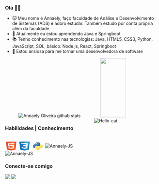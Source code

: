 ### Olá 🐱‍💻 

- 😽 Meu nome é Annaely, faço faculdade de Análise e Desenvolvimento de Sistemas (ADS) e adoro estudar. Também estudo por conta própria além da faculdade
- 🌱 Atualmente eu estou aprendendo Java e Springboot  
- 📚 Tenho conhecimento nas tecnologias: Java, HTML5, CSS3, Python, JavaScript, SQL, básico: Node.js, React, Springboot
- 🚀 Estou ansiosa para me tornar uma desenvolvedora de software
<div align="center">  
  <img width="49%" height="195px" src="https://github-readme-stats.vercel.app/api?username=annaelyoliveira&show_icons=true&count_private=true&hide_border=true&title_color=00bfbf&icon_color=00bfbf&text_color=c9d1d9&bg_color=0d1117" alt="Annaely Oliveira github stats" /> 
  <img width="41%" height="195px" src="https://github-readme-stats.vercel.app/api/top-langs/?username=annaelyoliveira&layout=compact&hide_border=true&title_color=00bfbf&text_color=00bfbf&bg_color=0d1117" />
</div>

<img align="right" alt="Hello-cat" height="200" width="210" src="https://media3.giphy.com/media/v1.Y2lkPTc5MGI3NjExbHd5OTY0YjFobG04cmdkYTc0am5rYzh0d3d1eThuZ3pxaDUzc3diNyZlcD12MV9pbnRlcm5hbF9naWZfYnlfaWQmY3Q9cw/7uhrpnv9mibtyFHR0l/giphy.gif">

### Habilidades | Conhecimento
<div style="display: inline_block"><br>
  <img align="center" alt="Annaely-HTML" height="30" width="40" src="https://raw.githubusercontent.com/devicons/devicon/master/icons/html5/html5-original.svg">
  <img align="center" alt="Annaely-CSS" height="30" width="40" src="https://raw.githubusercontent.com/devicons/devicon/master/icons/css3/css3-original.svg">
  <img align="center" alt="Annaely-Python" height="30" width="40" src="https://raw.githubusercontent.com/devicons/devicon/master/icons/python/python-original.svg">
  <img align="center" alt="Annaely-JS" height="40" width="40" src="https://img.icons8.com/?size=100&id=PXTY4q2Sq2lG&format=png&color=000000">
  <img align="center" alt="Annaely-JS" height="40" width="40" src="https://img.icons8.com/?size=100&id=13679&format=png&color=000000">

</div>

  

  
### Conecte-se comigo

<div> 
  <a href="https://instagram.com/annaelyoliveiraj" target="_blank"><img src="https://img.shields.io/badge/-Instagram-%23E4405F?style=for-the-badge&logo=instagram&logoColor=white" target="_blank"></a>
  <a href="https://www.linkedin.com/in/annaely-oliveira-santos-2444891a3/" target="_blank"><img src="https://img.shields.io/badge/-LinkedIn-%230077B5?style=for-the-badge&logo=linkedin&logoColor=white" target="_blank"></a> 
</div>
